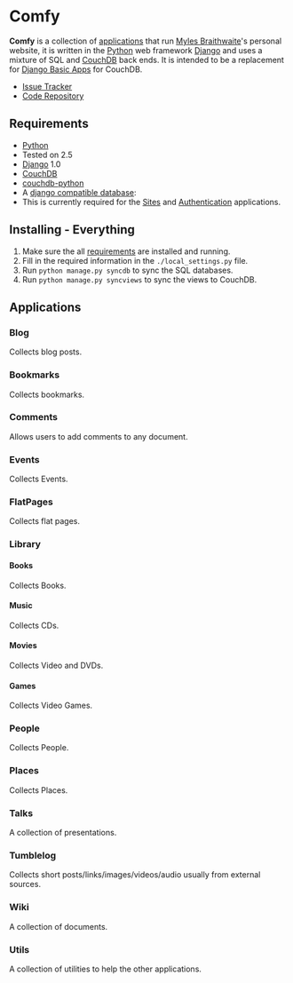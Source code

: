 Comfy
=====

**Comfy** is a collection of [applications](#applications) that run [Myles Braithwaite](http://mylesbraithwaite.com/)'s personal website, it is written in the [Python](http://python.org/) web framework [Django](http://djangoproject.com/) and uses a mixture of SQL and [CouchDB](http://incubator.apache.org/couchdb/) back ends. It is intended to be a replacement for [Django Basic Apps](http://code.google.com/p/django-basic-apps/) for CouchDB.

* [Issue Tracker](http://myles.lighthouseapp.com/projects/17139-comfy)
* [Code Repository](http://github.com/myles/comfy/tree/master)

## Requirements

* [Python](http://python.org/)
 * Tested on 2.5
* [Django](http://djangoproject.com/) 1.0
* [CouchDB](http://incubator.apache.org/couchdb/)
* [couchdb-python](http://code.google.com/p/couchdb-python/)
* A [django compatible database](http://docs.djangoproject.com/en/dev/ref/databases/#ref-databases):
 * This is currently required for the [Sites](http://docs.djangoproject.com/en/dev/ref/contrib/sites/#ref-contrib-sites) and [Authentication](http://docs.djangoproject.com/en/dev/topics/auth/#topics-auth) applications.

## Installing - Everything

1. Make sure the all [requirements](#requirements) are installed and running.
1. Fill in the required information in the `./local_settings.py` file.
1. Run `python manage.py syncdb` to sync the SQL databases.
1. Run `python manage.py syncviews` to sync the views to CouchDB.

## Applications

### Blog

Collects blog posts.

### Bookmarks

Collects bookmarks.

### Comments

Allows users to add comments to any document.

### Events

Collects Events.

### FlatPages

Collects flat pages.

### Library

#### Books

Collects Books.

#### Music

Collects CDs.

#### Movies

Collects Video and DVDs.

#### Games

Collects Video Games.

### People

Collects People.

### Places

Collects Places.

### Talks

A collection of presentations.

### Tumblelog

Collects short posts/links/images/videos/audio usually from external sources.

### Wiki

A collection of documents.

### Utils

A collection of utilities to help the other applications.